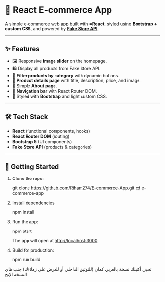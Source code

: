 # 🛒 React E-commerce App

A simple e-commerce web app built with **=React**, styled using **Bootstrap + custom CSS**, and powered by **[Fake Store API](https://fakestoreapi.com/)**.

---

## ✨ Features

* 🖼️ Responsive **image slider** on the homepage.
* 🛍️ Display all products from Fake Store API.
* 📂 **Filter products by category** with dynamic buttons.
* 🔎 **Product details page** with title, description, price, and image.
* 📑 Simple **About page**.
* 🧭 **Navigation bar** with React Router DOM.
* 🎨 Styled with **Bootstrap** and light custom CSS.

---

## 🛠️ Tech Stack

* **React** (functional components, hooks)
* **React Router DOM** (routing)
* **Bootstrap 5** (UI components)
* **Fake Store API** (products & categories)

---

## 🚀 Getting Started

1. Clone the repo:

   git clone <https://github.com/Riham274/E-commerce-App.git>
   cd e-commerce-app

2. Install dependencies:

   npm install

3. Run the app:
   
   npm start

   The app will open at [http://localhost:3000](http://localhost:3000).

5. Build for production:

   npm run build

تحبي أكتبلك نسخة بالعربي كمان (للتوثيق الداخلي أو للعرض على زملاءك) جنب هاي النسخة الإنج
